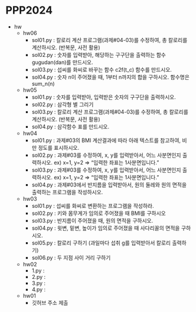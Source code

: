 # PPP2024

- hw
  - hw06
    - sol01.py : 칼로리 계산 프로그램(과제#04-03)를 수정하여, 총 칼로리를 계산하시오. (반복문, 사전 활용)
    - sol02.py : 숫자를 입력받아, 해당하는 구구단을 출력하는 함수 gugudan(dan)를 만드시오.
    - sol03.py : 섭씨를 화씨로 바꾸는 함수 c2f(t_c) 함수를 만드시오.
    - sol04.py : 숫자 n이 주어졌을 때, 1부터 n까지의 합을 구하시오. 함수명은 sum_n(n)
  - hw05
    - sol01.py : 숫자를 입력받아, 입력받은 숫자의 구구단을 출력하시오.
    - sol02.py : 삼각형 별 그리기
    - sol03.py : 칼로리 계산 프로그램(과제#04-03)를 수정하여, 총 칼로리를 계산하시오. (반복문, 사전 활용)
    - sol04.py : 삼각함수 표를 만드시오.
  - hw04
    - sol01.py : 과제#03의 BMI 계산결과에 따라 아래 텍스트를 참고하여, 비만 정도를 표시하시오.
    - sol02.py : 과제#03를 수정하여, x, y를 입력받아서, 어느 사분면인지 출력하시오. ex) x=1, y=2 => “입력한 좌표는 1사분면입니다.”
    - sol03.py : 과제#03를 수정하여, x, y를 입력받아서, 어느 사분면인지 출력하시오. ex) x=1, y=2 => “입력한 좌표는 1사분면입니다.”
    - sol04.py : 과제#03에서 반지름을 입력받아서, 원의 둘레와 원의 면적을 출력하는 프로그램을 작성하시오.
  - hw03
    - sol01.py : 섭씨를 화씨로 변환하는 프로그램을 작성하라.
    - sol02.py : 키와 몸무게가 임의로 주어졌을 때 BMI를 구하시오
    - sol03.py : 반지름이 주어졌을 때, 원의 면적을 구하시오.
    - sol04.py : 윗변, 밑변, 높이가 임의로 주어졌을 때 사다리꼴의 면적을 구하시오.
    - sol05.py : 칼로리 구하기 (과일마다 섭취 g를 입력받아서 칼로리 출력하기)
    - sol06.py : 두 지점 사이 거리 구하기
  - hw02
    - 1.py :
    - 2.py :
    - 3.py :
    - 4.py : 
  - hw01
    - 깃허브 주소 제출
